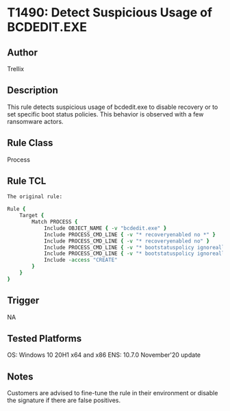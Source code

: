 # T1490: Detect Suspicious Usage of BCDEDIT.EXE

## Author
Trellix

## Description
This rule detects suspicious usage of bcdedit.exe to disable recovery or to set specific boot status policies. This behavior is observed with a few ransomware actors.

## Rule Class 
Process

## Rule TCL
```tcl
The original rule: 

Rule {
	Target {
		Match PROCESS {
			Include OBJECT_NAME { -v "bcdedit.exe" }
			Include PROCESS_CMD_LINE { -v "* recoveryenabled no *" }
			Include PROCESS_CMD_LINE { -v "* recoveryenabled no" }
			Include PROCESS_CMD_LINE { -v "* bootstatuspolicy ignoreallfailures *" }
			Include PROCESS_CMD_LINE { -v "* bootstatuspolicy ignoreallfailures" }
			Include -access "CREATE"
		}
	}
}
```

## Trigger
NA

## Tested Platforms
OS: Windows 10 20H1 x64 and x86
ENS: 10.7.0 November'20 update

## Notes
Customers are advised to fine-tune the rule in their environment or disable the signature if there are false positives.
